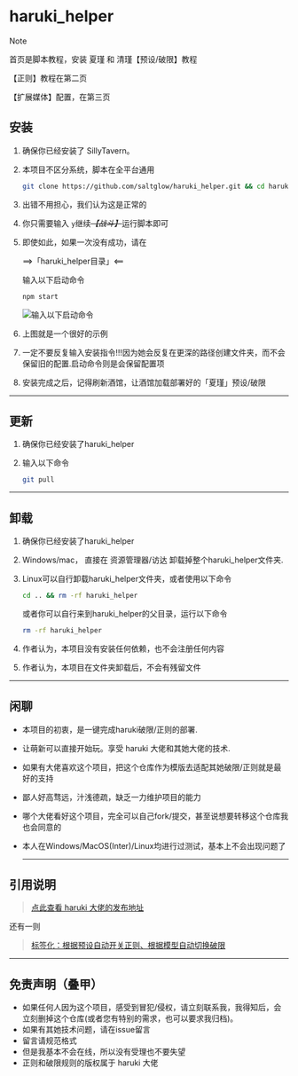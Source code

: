 # haruki_helper

  > [!NOTE]
  >
  > 首页是脚本教程，安装 夏瑾 和 清瑾【预设/破限】教程
  >
  > 【正则】教程在第二页
  >
  > 【扩展媒体】配置，在第三页

## 安装

  1. 确保你已经安装了 SillyTavern。

  2. 本项目不区分系统，脚本在全平台通用

     ```bash
     git clone https://github.com/saltglow/haruki_helper.git && cd haruki_helper && npm start
     ```

  3. 出错不用担心，我们认为这是正常的

  4. 你只需要输入 `y`继续~~*【战斗】*~~运行脚本即可

  5. 即使如此，如果一次没有成功，<!--或者说你不小心退出了脚本，-->请在

     ==>「haruki_helper目录」<==

     输入以下启动命令

     ```bash
     npm start
     ```

      ![输入以下启动命令](https://github.com/user-attachments/assets/91c93b91-32b8-400d-97f6-af97e305c454 "输入以下启动命令")

  6. 上图就是一个很好的示例

  7. 一定不要反复输入安装指令!!!因为她会反复在更深的路径创建文件夹，而不会保留旧的配置.启动命令则是会保留配置项

  8. 安装完成之后，记得刷新酒馆，让酒馆加载部署好的「夏瑾」预设/破限

  ---

## 更新

  1. 确保你已经安装了haruki_helper

  2. 输入以下命令

     ```bash
     git pull
     ```

  ---

## 卸载

  1. 确保你已经安装了haruki_helper

  2. Windows/mac， 直接在 资源管理器/访达 卸载掉整个haruki_helper文件夹.

  3. Linux可以自行卸载haruki_helper文件夹，或者使用以下命令

     ```bash
     cd .. && rm -rf haruki_helper
     ```

     或者你可以自行来到haruki_helper的父目录，运行以下命令

     ```bash
     rm -rf haruki_helper
     ```

  4. 作者认为，本项目没有安装任何依赖，也不会注册任何内容

  5. 作者认为，本项目在文件夹卸载后，不会有残留文件

  ---

## 闲聊

- 本项目的初衷，是一键完成haruki破限/正则的部署.
- 让萌新可以直接开始玩。享受 haruki 大佬和其她大佬的技术.
- 如果有大佬喜欢这个项目，把这个仓库作为模版去适配其她破限/正则就是最好的支持
- 鄙人好高骛远，汁浅德疏，缺乏一力维护项目的能力
- 哪个大佬看好这个项目，完全可以自己fork/提交，甚至说想要转移这个仓库我也会同意的
- 本人在Windows/MacOS(Inter)/Linux均进行过测试，基本上不会出现问题了

  ---

## 引用说明

  > [点此查看 haruki 大佬的发布地址](https://discord.com/channels/1134557553011998840/1353870378128244791)

  还有一则
  
  > [标签化：根据预设自动开关正则、根据模型自动切换破限](https://discord.com/channels/1291925535324110879/1344362686900605043)
  ---

## 免责声明（叠甲）

- 如果任何人因为这个项目，感受到冒犯/侵权，请立刻联系我，我得知后，会立刻删掉这个仓库(或者您有特别的需求，也可以要求我归档)。
- 如果有其她技术问题，请在issue留言
- 留言请规范格式
- 但是我基本不会在线，所以没有受理也不要失望
- 正则和破限规则的版权属于 haruki 大佬
